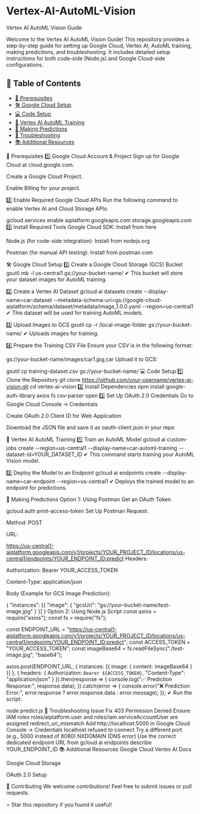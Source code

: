 # Vertex-AI-AutoML-Vision
Vertex AI AutoML Vision Guide

Welcome to the Vertex AI AutoML Vision Guide! This repository provides a step-by-step guide for setting up Google Cloud, Vertex AI, AutoML training, making predictions, and troubleshooting. It includes detailed setup instructions for both code-side (Node.js) and Google Cloud-side configurations.

## **📌 Table of Contents**
- [🚀 Prerequisites](#-prerequisites)
- [🛠️ Google Cloud Setup](#-google-cloud-setup)
- [💻 Code Setup](#-code-setup)
- [🔧 Vertex AI AutoML Training](#-vertex-ai-automl-training)
- [🤖 Making Predictions](#-making-predictions)
- [🛑 Troubleshooting](#-troubleshooting)
- [📚 Additional Resources](#-additional-resources)


🚀 Prerequisites
1️⃣ Google Cloud Account & Project
Sign up for Google Cloud at cloud.google.com.

Create a Google Cloud Project.

Enable Billing for your project.

2️⃣ Enable Required Google Cloud APIs
Run the following command to enable Vertex AI and Cloud Storage APIs:

 gcloud services enable aiplatform.googleapis.com storage.googleapis.com
3️⃣ Install Required Tools
Google Cloud SDK: Install from here

Node.js (for code-side integration): Install from nodejs.org

Postman (for manual API testing): Install from postman.com

🛠️ Google Cloud Setup
1️⃣ Create a Google Cloud Storage (GCS) Bucket
gsutil mb -l us-central1 gs://your-bucket-name/
✔ This bucket will store your dataset images for AutoML training.

2️⃣ Create a Vertex AI Dataset
gcloud ai datasets create --display-name=car-dataset --metadata-schema-uri=gs://google-cloud-aiplatform/schema/dataset/metadata/image_1.0.0.yaml --region=us-central1
✔ This dataset will be used for training AutoML models.

3️⃣ Upload Images to GCS
gsutil cp -r /local-image-folder gs://your-bucket-name/
✔ Uploads images for training.

4️⃣ Prepare the Training CSV File
Ensure your CSV is in the following format:

gs://your-bucket-name/images/car1.jpg,car
Upload it to GCS:

gsutil cp training-dataset.csv gs://your-bucket-name/
💻 Code Setup
1️⃣ Clone the Repository
git clone https://github.com/your-username/vertex-ai-vision.git
cd vertex-ai-vision
2️⃣ Install Dependencies
npm install google-auth-library axios fs csv-parser open
3️⃣ Set Up OAuth 2.0 Credentials
Go to Google Cloud Console → Credentials

Create OAuth 2.0 Client ID for Web Application

Download the JSON file and save it as oauth-client.json in your repo

🔧 Vertex AI AutoML Training
1️⃣ Train an AutoML Model
gcloud ai custom-jobs create --region=us-central1 --display-name=car-automl-training --dataset-id=YOUR_DATASET_ID
✔ This command starts training your AutoML Vision model.

2️⃣ Deploy the Model to an Endpoint
gcloud ai endpoints create --display-name=car-endpoint --region=us-central1
✔ Deploys the trained model to an endpoint for predictions.

🤖 Making Predictions
Option 1: Using Postman
Get an OAuth Token

gcloud auth print-access-token
Set Up Postman Request:

Method: POST

URL:

https://us-central1-aiplatform.googleapis.com/v1/projects/YOUR_PROJECT_ID/locations/us-central1/endpoints/YOUR_ENDPOINT_ID:predict
Headers:

Authorization: Bearer YOUR_ACCESS_TOKEN

Content-Type: application/json

Body (Example for GCS Image Prediction):

{
  "instances": [{ "image": { "gcsUri": "gs://your-bucket-name/test-image.jpg" } }]
}
Option 2: Using Node.js Script
const axios = require("axios");
const fs = require("fs");

const ENDPOINT_URL = "https://us-central1-aiplatform.googleapis.com/v1/projects/YOUR_PROJECT_ID/locations/us-central1/endpoints/YOUR_ENDPOINT_ID:predict";
const ACCESS_TOKEN = "YOUR_ACCESS_TOKEN";
const imageBase64 = fs.readFileSync("./test-image.jpg", "base64");

axios.post(ENDPOINT_URL, { instances: [{ image: { content: imageBase64 } }] }, {
    headers: { Authorization: `Bearer ${ACCESS_TOKEN}`, "Content-Type": "application/json" }
}).then(response => {
    console.log("✅ Prediction Response:", response.data);
}).catch(error => {
    console.error("❌ Prediction Error:", error.response ? error.response.data : error.message);
});
✔ Run the script:

node predict.js
🛑 Troubleshooting
Issue	Fix
403 Permission Denied	Ensure IAM roles roles/aiplatform.user and roles/iam.serviceAccountUser are assigned
redirect_uri_mismatch	Add http://localhost:5000 in Google Cloud Console → Credentials
localhost refused to connect	Try a different port (e.g., 5000 instead of 8080)
NXDOMAIN (DNS error)	Use the correct dedicated endpoint URL from gcloud ai endpoints describe YOUR_ENDPOINT_ID
📚 Additional Resources
Google Cloud Vertex AI Docs

Google Cloud Storage

OAuth 2.0 Setup

🚀 Contributing
We welcome contributions! Feel free to submit issues or pull requests.

⭐ Star this repository if you found it useful!




